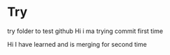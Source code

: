 # Try
try folder to test github
Hi
i ma trying commit first time

Hi I have learned and is merging for second
time
